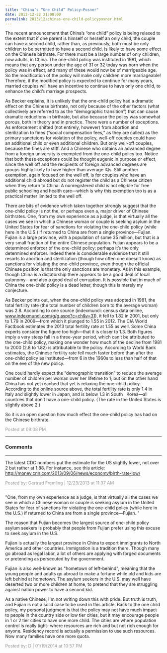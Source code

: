 ```yaml
---
title: "China’s “One Child” Policy—Posner"
date: 2013-12-22 21:08:00
permalink: 2013/12/chinas-one-child-policyposner.html
---
```

The recent announcement that China’s “one child” policy is being relaxed to the extent that if one parent is himself or herself an only child, the couple can have a second child, rather than, as previously, both must be only children to be permitted to have a second child, is likely to have some effect on the Chinese birthrate. For there must be a large number of only children, now adults, in China. The one-child policy was instituted in 1981, which means that any person under the age of 31 or 32 today was born when the policy was in effect, and many of these would now be of marrigeable age. So the modification of the policy will make only children more marriageable! Therefore, if the modified policy is expected to continue for many years, married couples will have an incentive to continue to have only one child, to enhance the child’s marriage prospects.

As Becker explains, it is unlikely that the one-child policy had a dramatic effect on the Chinese birthrate, not only because of the other factors (what collectively are referred to as the “demographic transition”) that can cause dramatic reductions in birthrate, but also because the policy was somewhat porous, both in theory and in practice. There were a number of exceptions. As enforcement shifted (not entirely, however) from abortion and sterilization to fines (“social compensation fees,” as they are called) as the primary sancteions for violation of the policy, well-off couples could have an additional child or even additional children. But only well-off couples, because the fines are stiff. And a Chinese who obtains an advanced degree from a foreign university is exempted from the one-child policy too. Notice that both these exceptions could be thought eugenic in purpose or effect, since the well off and the recipients of foreign advanced degrees are groups highly likely to have higher than average IQs. Still another exemption, again focused on the well off, is for couples who have an additional child abroad but do not register the child as a Chinese citizen when they return to China. A nonregistered child is not eligible for free public schooling and health care—which is why this exemption too is as a practical matter limited to the well off.

There are bits of evidence which taken together strongly suggest that the one-child policy is not the, or perhaps even a, major driver of Chinese birthrates. One, from my own experience as a judge, is that virtually all the cases we see in which a Chinese woman or couple is seeking asylum in the United States for fear of sanctions for violating the one-child policy (while here in the U.S.) if returned to China are from a single province—Fujian. Fujian is a large province, with a population of some 35 million, but that is a very small fraction of the entire Chinese population. Fujian appears to be a determined enforcer of the one-child policy; perhaps it’s the only determined enforcer. Indeed there is considerable evidence that it still resorts to abortion and sterilization (though how often one doesn’t know) as sanctions for violating the one-child province, even though the official Chinese position is that the only sanctions are monetary. As in this example, though China is a dictatorship there appears to be a good deal of local autonomy—and also a good deal of corruption. It is possible that in much of China the one-child policy is a dead letter, though this is merely my conjecture.

As Becker points out, when the one-child policy was adopted in 1981, the total fertility rate (the total number of children born to the average woman) was 2.8. According to one source (indexmundi: census data online, www.indexmundi.com/g/g.aspx?c=ch&v=31), it fell to 1.82 in 2001, but only to 1.79 in 2009—from which it plunged to 1.55 in 2012. The CIA World Factbook estimates the 2013 total fertility rate at 1.55 as well. Some China experts consider the figure too high—that it is closer to 1.3. Both figures imply a very steep fall in a three-year period, which can’t be attributed to the one-child policy, making one wonder how much of the decline from 1981 to 2000 (2.8 to 1.82) is attributable to the policy. According to World Bank estimates, the Chinese fertility rate fell much faster before than after the one-child policy as instituted—from 6 in the 1960s to less than half of that on the eve of the new policy.

One could hardly expect the “demographic transition” to reduce the average number of children per woman over her lifetime to 1; but on the other hand China has not yet reached that yet is relaxing the one-child policy. According to the online source above, the total fertility rate is only 1.4 in Italy and slightly lower in Japan, and is below 1.3 in South   Korea—all countries that don’t have a one-child policy. (The rate in the United States is slightly above 2.)

So it is an open question how much effect the one-child policy has had on the Chinese birthrate.

<span style="color:#999">Posted at 09:08 PM</span>

<!-- more -->

---

### Comments

---

The latest CDC numbers put the estimate for the US slightly lower, not over 2 but rather at 1.88.
 For instance, see this article:
http://money.cnn.com/2013/09/06/news/economy/birth-rate-low/

<span style="color:#999">Posted by: Gertrud Fremling | 12/23/2013 at 11:37 AM</span>

---

"One, from my own experience as a judge, is that virtually all the cases we see in which a Chinese woman or couple is seeking asylum in the United States for fear of sanctions for violating the one-child policy (while here in the U.S.) if returned to China are from a single province—Fujian. "

The reason that Fujian becomes the largest source of one-child policy asylum seekers is probably that people from Fujian prefer using this excuse to seek asylum in the U.S.

Fujian is actually the largest province in China to export immigrants to North America and other countries. Immigration is a tradition there. Though many go abroad as legal labor, a lot of others are applying with forged documents or pretending as  persecuted by the government.

Fujian is also well-known as "hometown of left-behind", meaning that the young people and adults go abroad to make a fortune while old and kids are left behind at hometown. The asylum seekers in the U.S. may well have deserted two or more children at home, to pretend that they are struggling against nation power to have a second kid.

As a native Chinese, I'm not writing down this with pride. But truth is truth, and Fujian is not a solid case to be used in this article. Back to the one child policy, my personal judgment is that the policy may not have much impact to people in the country side or low tier cities, but it may encourage people in 1 or 2 tier cities to have one more child. The cities are where population control is really tight- where resources are rich and but not rich enough for anyone. Residency record is actually a permission to use such resources. Now many families have one more quota. 

 

<span style="color:#999">Posted by: D | 01/19/2014 at 10:57 PM</span>